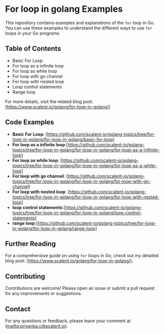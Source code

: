 # For loop in golang Examples

This repository contains examples and explanations of the `for` loop in Go. You can use these examples to understand the different ways to use `for` loops in your Go programs.

## Table of Contents

- Basic For Loop
- For loop as a infinite loop
- For loop as while loop
- For loop with go channel
- For loop with nested loop
- Loop control statements
- Range loop

For more details, visit the related blog post:[https://www.scalent.io/golang/for-loop-in-golang/]

## Code Examples

- **Basic For Loop**: [https://github.com/scalent-io/golang-topics/tree/for-loop-in-golang/for-loop-in-golang/basic-for-loop]
- **For loop as a infinite loop**:[https://github.com/scalent-io/golang-topics/tree/for-loop-in-golang/for-loop-in-golang/for-loop-as-a-infinite-loop]
- **For loop as while loop**: [https://github.com/scalent-io/golang-topics/tree/for-loop-in-golang/for-loop-in-golang/for-loop-as-a-while-loop]
- **For loop with go channel**: [https://github.com/scalent-io/golang-topics/tree/for-loop-in-golang/for-loop-in-golang/for-loop-with-go-channel]
- **For loop with nested loop**: [https://github.com/scalent-io/golang-topics/tree/for-loop-in-golang/for-loop-in-golang/for-loop-with-nested-loop]
- **loop control statements**:[https://github.com/scalent-io/golang-topics/tree/for-loop-in-golang/for-loop-in-golang/loop-control-statements]
- **range loop**:[https://github.com/scalent-io/golang-topics/tree/for-loop-in-golang/for-loop-in-golang/range-loop]


## Further Reading

For a comprehensive guide on using `for` loops in Go, check out my detailed blog post: [https://www.scalent.io/golang/for-loop-in-golang/].

## Contributing

Contributions are welcome! Please open an issue or submit a pull request for any improvements or suggestions.

## Contact

For any questions or feedback, please leave your comment at ([mailto:priyanka.c@scalent.io](https://www.scalent.io/golang/for-loop-in-golang/)).
